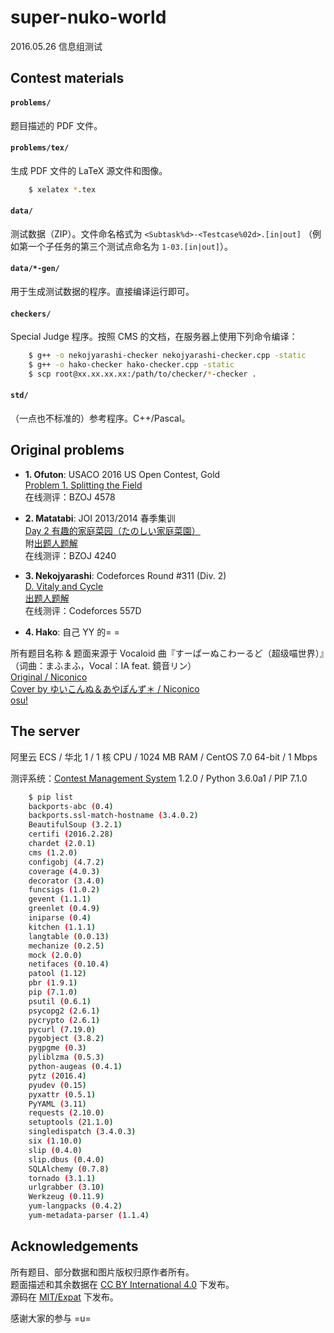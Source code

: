 # super-nuko-world
2016.05.26 信息组测试

## Contest materials

#### `problems/`
题目描述的 PDF 文件。

#### `problems/tex/`
生成 PDF 文件的 LaTeX 源文件和图像。
```bash
    $ xelatex *.tex
```

#### `data/`
测试数据（ZIP）。文件命名格式为 `<Subtask%d>-<Testcase%02d>.[in|out]`
（例如第一个子任务的第三个测试点命名为 `1-03.[in|out]`）。

#### `data/*-gen/`
用于生成测试数据的程序。直接编译运行即可。

#### `checkers/`
Special Judge 程序。按照 CMS 的文档，在服务器上使用下列命令编译：
```bash
    $ g++ -o nekojyarashi-checker nekojyarashi-checker.cpp -static
    $ g++ -o hako-checker hako-checker.cpp -static
    $ scp root@xx.xx.xx.xx:/path/to/checker/*-checker .
```

#### `std/`
（一点也不标准的）参考程序。C++/Pascal。

## Original problems
* __1. Ofuton__:
    USACO 2016 US Open Contest, Gold  
    [Problem 1. Splitting the Field](http://usaco.org/index.php?page=viewproblem2&cpid=645)  
    在线测评：BZOJ 4578

* __2. Matatabi__:
    JOI 2013/2014 春季集训  
    [Day 2 有趣的家庭菜园（たのしい家庭菜園）](https://www.ioi-jp.org/camp/2014/2014-sp-tasks/index.html)  
    附[出题人题解](https://www.ioi-jp.org/camp/2014/2014-sp-tasks/2014-sp-d1-growing-review.pdf)  
    在线测评：BZOJ 4240

* __3. Nekojyarashi__:
    Codeforces Round #311 (Div. 2)  
    [D. Vitaly and Cycle](http://codeforces.com/contest/557/problem/D)  
    [出题人题解](codeforces.com/blog/entry/18943)  
    在线测评：Codeforces 557D

* __4. Hako__:
    自己 YY 的= =

所有题目名称 & 题面来源于 Vocaloid 曲『すーぱーぬこわーるど（超级喵世界）』（词曲：まふまふ，Vocal：IA feat. 鏡音リン）  
[Original / Niconico](http://www.nicovideo.jp/watch/sm22491239)  
[Cover by ゆいこんぬ＆あやぽんず＊ / Niconico](http://www.nicovideo.jp/watch/sm22944873)  
[osu!](https://osu.ppy.sh/s/153776)  

## The server
阿里云 ECS / 华北 1 / 1 核 CPU / 1024 MB RAM / CentOS 7.0 64-bit / 1 Mbps

测评系统：[Contest Management System](http://cms-dev.github.io/) 1.2.0 / Python 3.6.0a1 / PIP 7.1.0

```bash
    $ pip list
    backports-abc (0.4)
    backports.ssl-match-hostname (3.4.0.2)
    BeautifulSoup (3.2.1)
    certifi (2016.2.28)
    chardet (2.0.1)
    cms (1.2.0)
    configobj (4.7.2)
    coverage (4.0.3)
    decorator (3.4.0)
    funcsigs (1.0.2)
    gevent (1.1.1)
    greenlet (0.4.9)
    iniparse (0.4)
    kitchen (1.1.1)
    langtable (0.0.13)
    mechanize (0.2.5)
    mock (2.0.0)
    netifaces (0.10.4)
    patool (1.12)
    pbr (1.9.1)
    pip (7.1.0)
    psutil (0.6.1)
    psycopg2 (2.6.1)
    pycrypto (2.6.1)
    pycurl (7.19.0)
    pygobject (3.8.2)
    pygpgme (0.3)
    pyliblzma (0.5.3)
    python-augeas (0.4.1)
    pytz (2016.4)
    pyudev (0.15)
    pyxattr (0.5.1)
    PyYAML (3.11)
    requests (2.10.0)
    setuptools (21.1.0)
    singledispatch (3.4.0.3)
    six (1.10.0)
    slip (0.4.0)
    slip.dbus (0.4.0)
    SQLAlchemy (0.7.8)
    tornado (3.1.1)
    urlgrabber (3.10)
    Werkzeug (0.11.9)
    yum-langpacks (0.4.2)
    yum-metadata-parser (1.1.4)
```

## Acknowledgements
所有题目、部分数据和图片版权归原作者所有。  
题面描述和其余数据在 [CC BY International 4.0](https://creativecommons.org/licenses/by/4.0/) 下发布。  
源码在 [MIT/Expat](./LICENSE) 下发布。

感谢大家的参与 =u=

